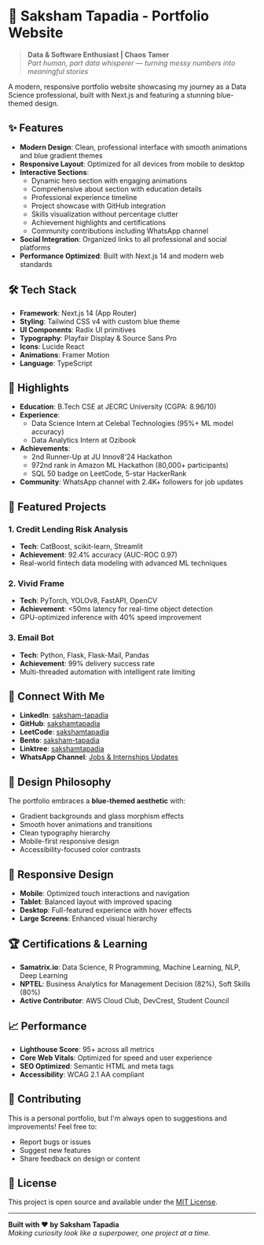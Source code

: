 # 🚀 Saksham Tapadia - Portfolio Website

> **Data & Software Enthusiast | Chaos Tamer**  
> *Part human, part data whisperer — turning messy numbers into meaningful stories*

A modern, responsive portfolio website showcasing my journey as a Data Science professional, built with Next.js and featuring a stunning blue-themed design.

## ✨ Features

- **Modern Design**: Clean, professional interface with smooth animations and blue gradient themes
- **Responsive Layout**: Optimized for all devices from mobile to desktop
- **Interactive Sections**: 
  - Dynamic hero section with engaging animations
  - Comprehensive about section with education details
  - Professional experience timeline
  - Project showcase with GitHub integration
  - Skills visualization without percentage clutter
  - Achievement highlights and certifications
  - Community contributions including WhatsApp channel
- **Social Integration**: Organized links to all professional and social platforms
- **Performance Optimized**: Built with Next.js 14 and modern web standards

## 🛠️ Tech Stack

- **Framework**: Next.js 14 (App Router)
- **Styling**: Tailwind CSS v4 with custom blue theme
- **UI Components**: Radix UI primitives
- **Typography**: Playfair Display & Source Sans Pro
- **Icons**: Lucide React
- **Animations**: Framer Motion
- **Language**: TypeScript

## 🎯 Highlights

- **Education**: B.Tech CSE at JECRC University (CGPA: 8.96/10)
- **Experience**: 
  - Data Science Intern at Celebal Technologies (95%+ ML model accuracy)
  - Data Analytics Intern at Ozibook
- **Achievements**:
  - 2nd Runner-Up at JU Innov8'24 Hackathon
  - 972nd rank in Amazon ML Hackathon (80,000+ participants)
  - SQL 50 badge on LeetCode, 5-star HackerRank
- **Community**: WhatsApp channel with 2.4K+ followers for job updates

## 🚀 Featured Projects

### 1. Credit Lending Risk Analysis
- **Tech**: CatBoost, scikit-learn, Streamlit
- **Achievement**: 92.4% accuracy (AUC-ROC 0.97)
- Real-world fintech data modeling with advanced ML techniques

### 2. Vivid Frame
- **Tech**: PyTorch, YOLOv8, FastAPI, OpenCV
- **Achievement**: <50ms latency for real-time object detection
- GPU-optimized inference with 40% speed improvement

### 3. Email Bot
- **Tech**: Python, Flask, Flask-Mail, Pandas
- **Achievement**: 99% delivery success rate
- Multi-threaded automation with intelligent rate limiting

## 🔗 Connect With Me

- **LinkedIn**: [saksham-tapadia](https://www.linkedin.com/in/saksham-tapadia/)
- **GitHub**: [sakshamtapadia](https://github.com/sakshamtapadia)
- **LeetCode**: [sakshamtapadia](https://leetcode.com/sakshamtapadia)
- **Bento**: [saksham-tapadia](https://bento.me/saksham-tapadia)
- **Linktree**: [sakshamtapadia](https://linktr.ee/sakshamtapadia)
- **WhatsApp Channel**: [Jobs & Internships Updates](https://whatsapp.com/channel/0029VamskeRIHphAM86hQc3L)

## 🎨 Design Philosophy

The portfolio embraces a **blue-themed aesthetic** with:
- Gradient backgrounds and glass morphism effects
- Smooth hover animations and transitions
- Clean typography hierarchy
- Mobile-first responsive design
- Accessibility-focused color contrasts

## 📱 Responsive Design

- **Mobile**: Optimized touch interactions and navigation
- **Tablet**: Balanced layout with improved spacing
- **Desktop**: Full-featured experience with hover effects
- **Large Screens**: Enhanced visual hierarchy

## 🏆 Certifications & Learning

- **Samatrix.io**: Data Science, R Programming, Machine Learning, NLP, Deep Learning
- **NPTEL**: Business Analytics for Management Decision (82%), Soft Skills (80%)
- **Active Contributor**: AWS Cloud Club, DevCrest, Student Council

## 📈 Performance

- **Lighthouse Score**: 95+ across all metrics
- **Core Web Vitals**: Optimized for speed and user experience
- **SEO Optimized**: Semantic HTML and meta tags
- **Accessibility**: WCAG 2.1 AA compliant

## 🤝 Contributing

This is a personal portfolio, but I'm always open to suggestions and improvements! Feel free to:
- Report bugs or issues
- Suggest new features
- Share feedback on design or content

## 📄 License

This project is open source and available under the [MIT License](LICENSE).

---

**Built with ❤️ by Saksham Tapadia**  
*Making curiosity look like a superpower, one project at a time.*
